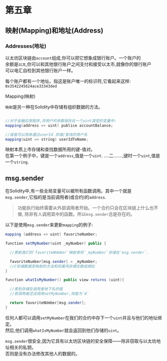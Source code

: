 # 第五章
## 映射(Mapping)和地址(Address)
### Addresses(地址)
以太坊区块链由`account`组成,你可以把它想象成银行账户。一个账户的  
余额是`以太`,你可以和其他银行账户之间支付和接受以太币,就像你的银行账户  
可以电汇自检到其他银行账户一样。  

每个账户都有一个地址。指这是账户唯一的标识符,它看起来这样:  
`0x3542245624ace33343ded`  

Mapping(映射)

`映射`是另一种在Solidity中存储有组织数据的方法。  

```Java

//对于金融应用程序,将用户的余额保存在一个uint类型的变量中:
mapping(address => uint) publice accountBalance;

//或者可以用来通过userId 存储/查找的用户名
mapping(uint => string) userIdToName;

```

映射本质上市存储和查找数据所用的键-值对。  
在第一个例子中，键是一个`address`,值是一个`uint`.
....二.......,键时一个`uint`,值是一个`string`.

## msg.sender
在Solidity中,有一些全局变量可以被所有函数调用。其中一个就是  
`msg.sender`,它指的是当前调用者(或合约)的`address`.

>功能执行始终需要从外部调用者开始。一个合约只会在区块链上什么也不做,
除非有人调用其中的函数。所以`msg.sender`总是存在的。

以下是使用`msg.sender`来更新`mapping`的例子:
```java
mapping (address => uint) favoriteNumber;

function setMyNumber(uint _myNumber) public {

  //更新我们的`favoriteNUmber`映射来将`_myNumber`存储在`msg.sender`.

  favoriteNumber[msg.sender] = _myNumber;
  //C存储数据至映射的方法和将属鸡存储在数组相似
}

function whatIsMyNumber() public view returns (uint){

  //拿到存储在调用者地下名的值
  //若调用者还没调用setMyNumber,则是为`0`

  return favoriteNUmber[msg.sender];
}

```
任何人都可以调用`setMyNumber`在我们的合约中存下一个`uint`并且与他们的地址绑定。  
然后,他们调用`whatIsMyNumber`就会返回到他们存储的`uint`。  

`msg.sender`很安全,因为它具有以太坊区块链的安全保障——除非窃取与以太坊地址相关的私钥，  
否则是没有办法修改其他人的数据的。
